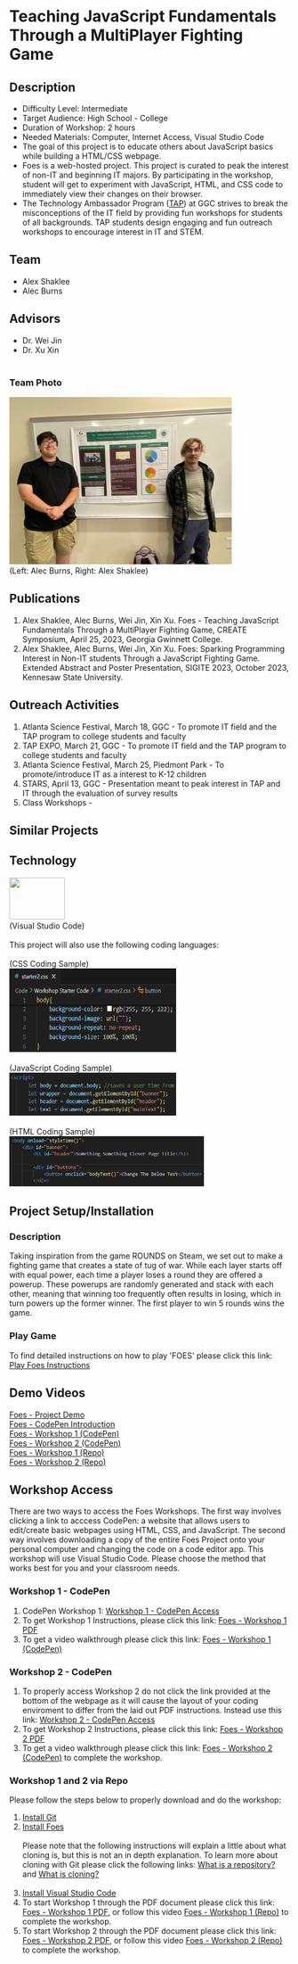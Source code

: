 # Teaching JavaScript Fundamentals Through a MultiPlayer Fighting Game
## Description
* Difficulty Level: Intermediate
* Target Audience: High School - College
* Duration of Workshop: 2 hours
* Needed Materials: Computer, Internet Access, Visual Studio Code
* The goal of this project is to educate others about JavaScript basics while building a HTML/CSS webpage.
* Foes is a web-hosted project. This project is curated to peak the interest of non-IT and beginning IT majors.
By participating in the workshop, student will get to experiment with JavaScript, HTML, and CSS code to immediately view their changes on their browser.
* The Technology Ambassador Program ([TAP](https://www.ggc.edu/academics/school-of-science-and-technology/research-internships-service-learning/technology-ambassador-program)) at GGC strives to break the misconceptions of the IT field by providing fun workshops for students of all backgrounds. TAP students design engaging and fun outreach workshops to encourage interest in IT and STEM.

## Team
* Alex Shaklee
* Alec Burns
## Advisors
* Dr. Wei Jin
* Dr. Xu Xin <br><br>
### Team Photo
<img src= "Media/createSymposium2.jpg" width="400" height="300"> <br>
(Left: Alec Burns, Right: Alex Shaklee) <br>

## Publications
1. Alex Shaklee, Alec Burns, Wei Jin, Xin Xu. Foes - Teaching JavaScript Fundamentals Through a MultiPlayer Fighting Game, CREATE Symposium, April 25, 2023, Georgia Gwinnett College.
2. Alex Shaklee, Alec Burns, Wei Jin, Xin Xu. Foes: Sparking Programming Interest in Non-IT students Through a JavaScript Fighting Game. Extended Abstract and Poster Presentation, SIGITE 2023, October 2023, Kennesaw State University.

## Outreach Activities
1. Atlanta Science Festival, March 18, GGC - To promote IT field and the TAP program to college students and faculty
2. TAP EXPO, March 21, GGC - To promote IT field and the TAP program to college students and faculty
3. Atlanta Science Festival, March 25, Piedmont Park - To promote/introduce IT as a interest to K-12 children 
4. STARS, April 13, GGC - Presentation meant to peak interest in TAP and IT through the evaluation of survey results
5. Class Workshops - 

## Similar Projects
## Technology
<img src="https://th.bing.com/th/id/R.97e542d12b872858b9b11f5213ff2d84?rik=V71CSdX%2fmtoNEg&pid=ImgRaw&r=0" width="100" height="75"><br>
(Visual Studio Code)<br><br>
This project will also use the following coding languages: <br><br>
(CSS Coding Sample)<br>
<img src="Media/Screenshot%202024-03-28%20140254.png" width="300" height="150"><br><br>
(JavaScript Coding Sample)<br>
<img src="Media/Screenshot%202024-03-28%20141704.png" width="300" height="77"><br><br>
(HTML Coding Sample)<br>
<img src="Media/Screenshot%202024-03-28%20142218.png" width="350" height="90"><br>

## Project Setup/Installation
### Description
Taking inspiration from the game ROUNDS on Steam, we set out to make a fighting game that creates a state of tug of war. While each layer starts off with equal power, each time a player loses a round they are offered a powerup. These powerups are randomly generated and stack with each other, meaning that winning too frequently often results in losing, which in turn powers up the former winner. The first player to win 5 rounds wins the game.
### Play Game
To find detailed instructions on how to play 'FOES' please click this link: [Play Foes Instructions](https://github.com/TAP-GGC/Foe/blob/main/Documents/Installation%20Instructions/Play%20Foes.pdf)

## Demo Videos
[Foes - Project Demo](https://youtu.be/qYuCzIq-tyI) <br>
[Foes - CodePen Introduction](https://youtu.be/MgPB31GBtHE) <br>
[Foes - Workshop 1 (CodePen)](https://youtu.be/crpZIvLSENI) <br>
[Foes - Workshop 2 (CodePen)](https://youtu.be/IxMzYn-Ykpk) <br>
[Foes - Workshop 1 (Repo)](https://youtu.be/nR_SH-fX8LY) <br>
[Foes - Workshop 2 (Repo)](https://youtu.be/zDPACQ05Vs0)

## Workshop Access 
There are two ways to access the Foes Workshops. The first way involves clicking a link to acccess CodePen: a website that allows users to edit/create basic webpages using HTML, CSS, and JavaScript. The second way involves downloading a copy of the entire Foes Project onto your personal computer and changing the code on a code editor app. This workshop will use Visual Studio Code. Please choose the method that works best for you and your classroom needs.
<br>
### Workshop 1 - CodePen
1. CodePen Workshop 1: [Workshop 1 - CodePen Access](https://codepen.io/Alreeshid/pen/xxyGwWp)
2. To get Workshop 1 Instructions, please click this link: [Foes - Workshop 1 PDF](https://github.com/TAP-GGC/Foe/blob/main/Documents/Workshop%20Instructions/CodePen%20Workshop%20Instructions/Foes-Workshop1.pdf)
4. To get a video walkthrough please click this link: [Foes - Workshop 1 (CodePen)](https://youtu.be/crpZIvLSENI)

### Workshop 2 - CodePen
1. To properly access Workshop 2 do not click the link provided at the bottom of the webpage as it will cause the layout of your coding enviroment to differ from the laid out PDF instructions. Instead use this link: [Workshop 2 - CodePen Access](https://codepen.io/Alreeshid/pen/wvYaKjw)
2. To get Workshop 2 Instructions, please click this link: [Foes - Workshop 2 PDF](https://github.com/TAP-GGC/Foe/blob/main/Documents/Workshop%20Instructions/CodePen%20Workshop%20Instructions/Foes-Workshop2.pdf)
3. To get a video walkthrough please click this link: [Foes - Workshop 2 (CodePen)](https://youtu.be/IxMzYn-Ykpk) to complete the workshop.

### Workshop 1 and 2 via Repo
Please follow the steps below to properly download and do the workshop:<br>
1. [Install Git](https://github.com/TAP-GGC/Foe/blob/main/Documents/Installation%20Instructions/Install%20Git.pdf)<br>
2. [Install Foes](https://github.com/TAP-GGC/Foe/blob/main/Documents/Installation%20Instructions/Install%20Foes.pdf)<br><br>
   Please note that the following instructions will explain a little about what cloning is, but this is not an in depth explanation. To learn more about cloning with Git please click the following links: [What is a repository?](https://docs.github.com/en/repositories/creating-and-managing-repositories/about-repositories) and [What is cloning?](https://docs.github.com/en/repositories/creating-and-managing-repositories/cloning-a-repository)<br><br>
3. [Install Visual Studio Code](https://github.com/TAP-GGC/Foe/blob/main/Documents/Installation%20Instructions/Install%20Visual%20Studio%20Code.pdf)
4. To start Workshop 1 through the PDF document please click this link: [Foes - Workshop 1 PDF](https://github.com/TAP-GGC/Foe/blob/main/Documents/Workshop%20Instructions/Repo%20Workshop%20Instructions/Foes-Repo-Workshop1.pdf), or follow this video [Foes - Workshop 1 (Repo)](https://youtu.be/nR_SH-fX8LY) to complete the workshop.
5. To start Workshop 2 through the PDF document please click this link: [Foes - Workshop 2 PDF](https://github.com/TAP-GGC/Foe/blob/main/Documents/Workshop%20Instructions/Repo%20Workshop%20Instructions/Foes-Repo-Workshop2.pdf), or follow this video [Foes - Workshop 2 (Repo)](https://youtu.be/zDPACQ05Vs0) to complete the workshop.
